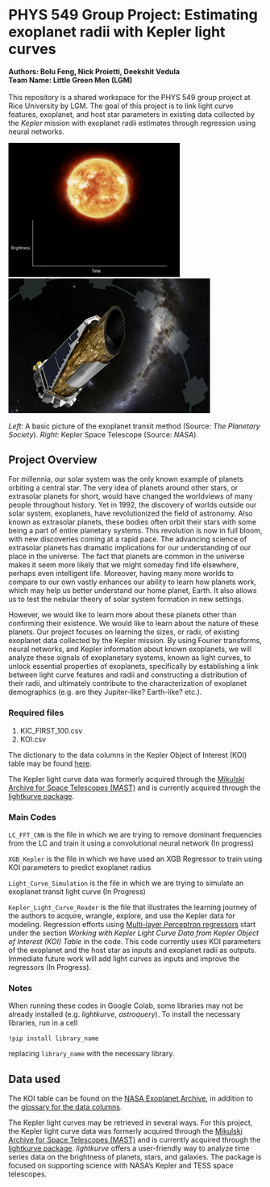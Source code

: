 # PHYS 549 Group Project: Estimating exoplanet radii with Kepler light curves
**Authors:  Bolu Feng, Nick Proietti, Deekshit Vedula**
<br/>
**Team Name: Little Green Men (LGM)**
<br/>
<br/>
This repository is a shared workspace for the PHYS 549 group project at Rice University by LGM. The goal of this project is to link
light curve features, exoplanet, and host star parameters in existing data collected by the *Kepler* mission with exoplanet radii estimates through regression using neural networks.

<p float="left">
  <img src="README_figures/cheops-transit-method.gif" width="340" />
  <img src="README_figures/Kepler.png" width="400" /> 
</p>

*Left*: A basic picture of the exoplanet transit method (Source: *The Planetary Society*). *Right*: Kepler Space Telescope (Source: *NASA*).

## Project Overview

For millennia, our solar system was the only known example of planets orbiting
a central star. The very idea of planets around other stars, or extrasolar planets
for short, would have changed the worldviews of many people throughout history.
Yet in 1992, the discovery of worlds outside our solar system, exoplanets,
have revolutionized the field of astronomy. Also known as extrasolar planets,
these bodies often orbit their stars with some being a part of entire planetary
systems. This revolution is now in full bloom, with new discoveries coming at a
rapid pace. The advancing science of extrasolar planets has dramatic implications
for our understanding of our place in the universe. The fact that planets
are common in the universe makes it seem more likely that we might someday
find life elsewhere, perhaps even intelligent life. Moreover, having many more
worlds to compare to our own vastly enhances our ability to learn how planets
work, which may help us better understand our home planet, Earth. It also
allows us to test the nebular theory of solar system formation in new settings.

However, we would like to learn more about these planets other than confirming
their existence. We would like to learn about the nature of these planets.
Our project focuses on learning the sizes, or radii, of existing exoplanet data
collected by the Kepler mission. By using Fourier transforms, neural networks,
and Kepler information about known exoplanets, we will analyze these signals
of exoplanetary systems, known as light curves, to unlock essential properties of
exoplanets, specifically by establishing a link between light curve features and
radii and constructing a distribution of their radii, and ultimately contribute
to the characterization of exoplanet demographics (e.g. are they Jupiter-like?
Earth-like? etc.).

### Required files
1. KIC_FIRST_100.csv
2. KOI.csv

The dictionary to the data columns in the Kepler Object of Interest (KOI) table may be found [here](https://exoplanetarchive.ipac.caltech.edu/docs/API_kepcandidate_columns.html).

The Kepler light curve data was formerly acquired through the [Mikulski Archive for Space Telescopes (MAST)](https://stdatu.stsci.edu/kepler/genops.html) and is currently acquired through the [lightkurve package](https://docs.lightkurve.org/).

### Main Codes
`LC_FFT_CNN` is the file in which we are trying to remove dominant frequencies from the LC and train it using a convolutional neural network (In progress)

`XGB_Kepler` is the file in which we have used an XGB Regressor to train using KOI parameters to predict exoplanet radius

`Light_Curve_Simulation` is the file in which we are trying to simulate an exoplanet transit light curve (In Progress)

`Kepler_Light_Curve_Reader` is the file that illustrates the learning journey of the authors to acquire, wrangle, explore, and use the Kepler data for modeling. Regression efforts using [Multi-layer Perceptron regressors](https://scikit-learn.org/stable/modules/generated/sklearn.neural_network.MLPRegressor.html#sklearn.neural_network.MLPRegressor) start under the section *Working with Kepler Light Curve Data from Kepler Object of Interest (KOI) Table* in the code. This code currently uses KOI parameters of the exoplanet and the host star as inputs and exoplanet radii as outputs. Immediate future work will add light curves as inputs and improve the regressors (In Progress).

### Notes
When running these codes in Google Colab, some libraries may not be already installed (e.g. *lightkurve*, *astroquery*). To install the necessary libraries, run in a cell

```
!pip install library_name
```

replacing `library_name` with the necessary library.

## Data used 
The KOI table can be found on the [NASA Exoplanet Archive](https://exoplanetarchive.ipac.caltech.edu/cgi-bin/TblView/nph-tblView?app=ExoTbls&config=cumulative), in addition to the [glossary for the data columns](https://exoplanetarchive.ipac.caltech.edu/docs/API_kepcandidate_columns.html). 

The Kepler light curves may be retrieved in several ways. For this project, the Kepler light curve data was formerly acquired through the [Mikulski Archive for Space Telescopes (MAST)](https://stdatu.stsci.edu/kepler/genops.html) and is currently acquired through the [lightkurve package](https://docs.lightkurve.org/). *lightkurve* offers a user-friendly way to analyze time series data on the brightness of planets, stars, and galaxies. The package is focused on supporting science with NASA’s Kepler and TESS space telescopes.


